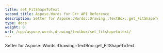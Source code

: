 ```yaml
---
title: set_FitShapeToText
second_title: Aspose.Words for C++ API Reference
description: Setter for Aspose::Words::Drawing::TextBox::get_FitShapeToText. 
type: docs
weight: 0
url: /cpp/aspose.words.drawing/textbox/set_fitshapetotext/
---
```


Setter for Aspose::Words::Drawing::TextBox::get_FitShapeToText. 

